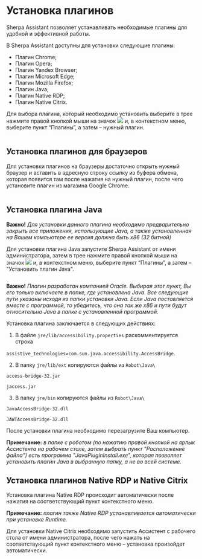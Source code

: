 # Установка плагинов

Sherpa Assistant позволяет устанавливать необходимые плагины для удобной и эффективной работы.&#x20;

В Sherpa Assistant доступны для установки следующие плагины:

* Плагин Chrome;
* Плагин Opera;
* Плагин Yandex Browser;
* Плагин Microsoft Edge;
* Плагин Mozilla Firefox;
* Плагин Java;
* Плагин Native RDP;
* Плагин Native Citrix.

Для выбора плагина, который необходимо установить выберите в трее нажмите правой кнопкой мыши на значок ![](https://lh7-rt.googleusercontent.com/docsz/AD_4nXcEPTBk8l_G1EjEX5Rxr10a1fTypQEPXOQtFlRzh7qdJMSw0uyaVTZzukfnJEsDSwVV8LXI6-A0OM4TCYRCu0SCM_LDC1BeXHI21w6iaae_yEx44WqamyHPhSOtc2IplolYwM7jJqd_7F8Grcon6rWdfYLU?key=q_xQzUUhaPkGROzSsR-vTw) и, в контекстном меню, выберите пункт “Плагины”, а затем – нужный плагин.&#x20;

<figure><img src="https://lh7-rt.googleusercontent.com/docsz/AD_4nXdNLYvLWLykQze-DoBl_5M8krS4S5twrYBQovs_8oqYoJkJslwHTrldxcO-v0lH2i-uTqaAeW7O9e6zhYfWIyUJoMhN2JtCQrcTetQW78D1W2AovLpUxPPAI83vYt-ak5slqnKmLjPts8wbm1Jn2kbNCGGe?key=q_xQzUUhaPkGROzSsR-vTw" alt=""><figcaption></figcaption></figure>

## **Установка плагинов для браузеров**

Для установки плагинов на браузеры достаточно открыть нужный браузер и вставить в адресную строку ссылку из буфера обмена, которая появится там после нажатия на нужный плагин, после чего установите плагин из магазина Google Chrome.&#x20;

<figure><img src="https://lh7-rt.googleusercontent.com/docsz/AD_4nXf7JDyI1DIUNiC9BGJK3tCS6W9GI3DBDMMxRz1jL0c1WcCAoLelfgKuRnHcGVllsXMDaNdJY5SVs49sRzsETJh0SbK7Dd3pJjQh-svUhCXiqzwcXTtLTX2sw1OyjX8hMtUsGzIropnaOx1KBscFkEVcRm1J?key=q_xQzUUhaPkGROzSsR-vTw" alt=""><figcaption></figcaption></figure>

## **Установка плагина Java**

**Важно!** _Для установки данного плагина необходимо предварительно закрыть все приложения, использующие Java, а также установленная на Вашем компьютере ее версия должна быть x86 (32 битной)_

Для установки плагина Java запустите Sherpa Assistant от имени администратора, затем в трее нажмите правой кнопкой мыши на значок ![](https://lh7-rt.googleusercontent.com/docsz/AD_4nXcEPTBk8l_G1EjEX5Rxr10a1fTypQEPXOQtFlRzh7qdJMSw0uyaVTZzukfnJEsDSwVV8LXI6-A0OM4TCYRCu0SCM_LDC1BeXHI21w6iaae_yEx44WqamyHPhSOtc2IplolYwM7jJqd_7F8Grcon6rWdfYLU?key=q_xQzUUhaPkGROzSsR-vTw) и, в контекстном меню, выберите пункт “Плагины”, а затем – "Установить плагин Java".

<figure><img src="https://lh7-rt.googleusercontent.com/docsz/AD_4nXeHmHthUiMEpc1MGFtHGRDDwEMopmGB5p--lsr39moqnwbG1Rz56xTDQOl0f26TI6sam4P0nH2KOZpNHpmyrQ7yVx9sobTkTB8mtXWx0JpLm1G_8ep2cTTfM3KWikUa6ZOvNY7SLiDAYo7EP0vwhEaG_NZP?key=q_xQzUUhaPkGROzSsR-vTw" alt=""><figcaption></figcaption></figure>

**Важно!** _Плагин разработан компанией Oracle. Выбирая этот пункт, Вы его только включаете в папке, где установлена Java. Все следующие пути указаны исходя из папки установки Java. Если Java поставляется вместе с программой, то убедитесь, что она так же x86 и пути будут относительно Java в папке с установленной программой._

Установка плагина заключается в следующих действиях:

1. В файле `jre/lib/accessibility.properties` раскомментируется строка

`assistive_technologies=com.sun.java.accessibility.AccessBridge`.

2. В папку `jre/lib/ext` копируются файлы из `Robot\Java\`

`access-bridge-32.jar`

`jaccess.jar`

3. В папку `jre/bin` копируются файлы из `Robot\Java\`

`JavaAccessBridge-32.dll`

`JAWTAccessBridge-32.dll`

После установки плагина необходимо перезагрузите Ваш компьютер.

**Примечание:** _в папке с роботом (по нажатию правой кнопкой на ярлык Ассистента на рабочем столе, затем выбрать пункт "Расположение файла") есть программа "JavaPluginInstall.exe", которая позволяет установить плагин Java в выбранную папку, а не во всей системе._

## Установка плагинов Native RDP и Native Citrix

Установка плагина Native RDP происходит автоматически после нажатия на соответствующий пункт контекстного меню.

**Примечание:** _плагин также Native RDP устанавливается автоматически при установке Runtime._

&#x20;Для установки Native Citrix необходимо запустить Ассистент с рабочего стола от имени администратора, после чего нажать на соответствующий пункт контекстного меню – установка произойдет автоматически.
